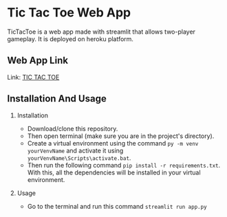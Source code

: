 # Tic Tac Toe Web App
  TicTacToe is a web app made with streamlit that allows two-player gameplay. It is deployed on heroku platform.
  
## Web App Link
Link: [TIC TAC TOE](https://tictactoe-t3.herokuapp.com/)

## Installation And Usage
1. Installation
   - Download/clone this repository. 
   - Then open terminal (make sure you are in the project's directory).
   - Create a virtual environment using the command ````py -m venv yourVenvName```` and activate it using ````yourVenvName\Scripts\activate.bat````.
   - Then run the following command ````pip install -r requirements.txt````. With this, all the dependencies will be installed in your virtual environment.

2. Usage
   - Go to the terminal and run this command ````streamlit run app.py````
